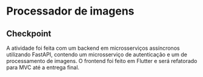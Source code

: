 # Processador de imagens

## Checkpoint

A atividade foi feita com um backend em microsserviços assíncronos utilizando FastAPI, contendo um microsserviço de autenticação e um de processamento de imagens. O frontend foi feito em Flutter e será refatorado para MVC até a entrega final.

